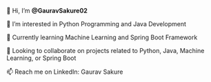 👋 Hi, I’m **@GauravSakure02**

👀 I’m interested in Python Programming and Java Development

🌱 Currently learning Machine Learning and Spring Boot Framework

💼 Looking to collaborate on projects related to Python, Java, Machine Learning, or Spring Boot

📫 Reach me on LinkedIn: Gaurav Sakure<a href=https://www.linkedin.com/in/gauravsakure2002/>




